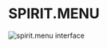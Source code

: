 # SPIRIT.MENU

![spirit.menu interface](https://res.cloudinary.com/dn1q8h2ga/image/upload/v1725371956/spirit.menu/readme__sm_2x_mpxsbv.webp)
